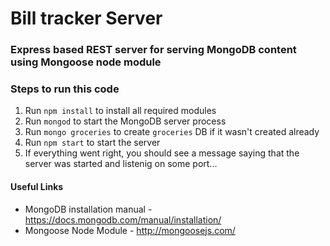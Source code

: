 # Bill tracker Server

### Express based REST server for serving MongoDB content using Mongoose node module

### Steps to run this code

1. Run `npm install` to install all required modules
2. Run `mongod` to start the MongoDB server process
3. Run `mongo groceries` to create `groceries` DB if it wasn't created already
4. Run `npm start` to start the server
5. If everything went right, you should see a message saying that the server was started and listenig on some port...

#### Useful Links
* MongoDB installation manual - https://docs.mongodb.com/manual/installation/
* Mongoose Node Module - http://mongoosejs.com/
